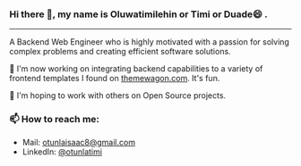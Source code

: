 ### Hi there 👋, my name is Oluwatimilehin or Timi or Duade😄 .
_____________________________________________________________________
A Backend Web Engineer who is highly motivated with a passion for solving complex problems and creating efficient software solutions.

🔭 I'm now working on integrating backend capabilities to a variety of frontend templates I found on [themewagon.com](https://themewagon.com/). It's fun.

👯 I'm hoping to work with others on Open Source projects.

### 📫 How to reach me:
+ Mail: otunlaisaac8@gmail.com
+ LinkedIn: [@otunlatimi](https://www.linkedin.com/in/oluwatimilehin-otunla-isaac)



<!--
**Duade10/Duade10** is a ✨ _special_ ✨ repository because its `README.md` (this file) appears on your GitHub profile.

Here are some ideas to get you started:

- 🔭 I’m currently working on ...
- 🌱 I’m currently learning ...
- 👯 I’m looking to collaborate on ...
- 🤔 I’m looking for help with ...
- 💬 Ask me about ...
- 📫 How to reach me: ...
- 😄 Pronouns: ...
- ⚡ Fun fact: ...
-->
